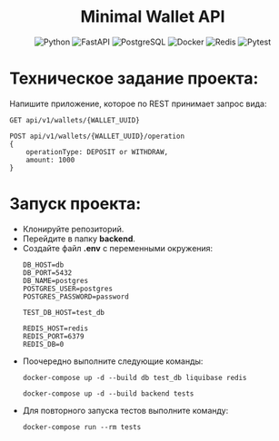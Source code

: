 <div id="header" align="center">
  <h1>Minimal Wallet API</h1>

  ![Python](https://img.shields.io/badge/-Python_3.10-000?&logo=Python)
  ![FastAPI](https://img.shields.io/badge/-FastAPI_0.115.7-000?&logo=FastAPI)
  ![PostgreSQL](https://img.shields.io/badge/-PostgreSQL-000?&logo=PostgreSQL)
  ![Docker](https://img.shields.io/badge/-Docker-000?&logo=Docker)
  ![Redis](https://img.shields.io/badge/-Redis-000?&logo=Redis)
  ![Pytest](https://img.shields.io/badge/-Pytest-000?&logo=Pytest)

</div>

# Техническое задание проекта:
Напишите приложение, которое по REST принимает запрос вида:

```
GET api/v1/wallets/{WALLET_UUID}
```
```
POST api/v1/wallets/{WALLET_UUID}/operation
{
    operationType: DEPOSIT or WITHDRAW,
    amount: 1000
}
```

# Запуск проекта:

- Клонируйте репозиторий.
- Перейдите в папку **backend**.
- Создайте файл **.env** с переменными окружения:
    ```
    DB_HOST=db
    DB_PORT=5432
    DB_NAME=postgres
    POSTGRES_USER=postgres
    POSTGRES_PASSWORD=password

    TEST_DB_HOST=test_db

    REDIS_HOST=redis
    REDIS_PORT=6379
    REDIS_DB=0
    ```
- Поочередно выполните следующие команды:
    ```
    docker-compose up -d --build db test_db liquibase redis
    ```
    ```
    docker-compose up -d --build backend tests
    ```
- Для повторного запуска тестов выполните команду:
    ```
    docker-compose run --rm tests
    ```
